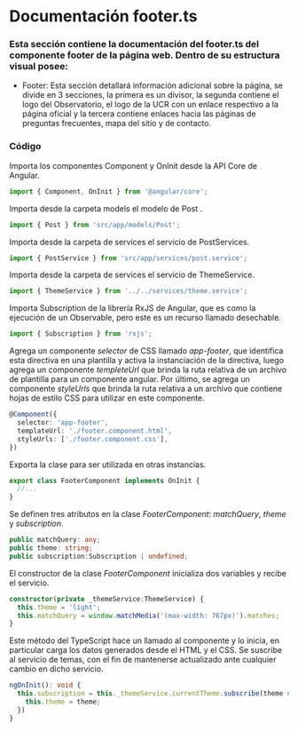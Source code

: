 # Documentación footer.ts

### Esta sección contiene la documentación del footer.ts del componente footer de la página web. Dentro de su estructura visual posee: 
* Footer: Esta sección detallará información adicional sobre la página, se divide en 3 secciones, la primera es un divisor, la segunda contiene el logo del Observatorio, el logo de la UCR con un enlace respectivo a la página oficial y la tercera contiene enlaces hacia las páginas de preguntas frecuentes, mapa del sitio y de contacto.

### Código
Importa los componentes Component y OnInit desde la API Core de Angular.
``` ts
import { Component, OnInit } from '@angular/core';
``` 
Importa desde la carpeta models el modelo de Post .
``` ts 
import { Post } from 'src/app/models/Post';
``` 
Importa desde la carpeta de services el servicio de PostServices.
``` ts
import { PostService } from 'src/app/services/post.service';
``` 
Importa desde la carpeta de services el servicio de ThemeService.
``` ts
import { ThemeService } from '../../services/theme.service';
``` 
Importa Subscription de la librería RxJS de Angular, que es como la ejecución de un Observable, pero este es un recurso llamado desechable.
```  ts
import { Subscription } from 'rxjs';
```
Agrega un componente *selector* de CSS llamado *app-footer*, que identifica esta directiva en una plantilla y activa la instanciación de la directiva, luego agrega un componente *templeteUrl* que brinda la ruta relativa de un archivo de plantilla para un componente angular. Por último, se agrega un componente *styleUrls* que brinda la ruta relativa a un archivo que contiene hojas de estilo CSS para utilizar en este componente.
``` ts
@Component({
  selector: 'app-footer',
  templateUrl: './footer.component.html',
  styleUrls: ['./footer.component.css'],
})
``` 

Exporta la clase para ser utilizada en otras instancias.
``` ts
export class FooterComponent implements OnInit {
  //...
}
``` 

Se definen tres atributos en la clase *FooterComponent*: *matchQuery*, *theme* y *subscription*. 
``` ts
public matchQuery: any;
public theme: string;
public subscription:Subscription | undefined;
``` 

El constructor de la clase *FooterComponent* inicializa dos variables y recibe el servicio.
``` ts
constructor(private _themeService:ThemeService) {
  this.theme = 'light';
  this.matchQuery = window.matchMedia('(max-width: 767px)').matches;
}
``` 

Este método del TypeScript hace un llamado al componente y lo inicia, en particular carga los datos generados desde el HTML y el CSS. Se suscribe al servicio de temas, con el fin de mantenerse actualizado ante cualquier cambio en dicho servicio. 
``` ts
ngOnInit(): void {
  this.subscription = this._themeService.currentTheme.subscribe(theme => {
    this.theme = theme;
  })
}
``` 